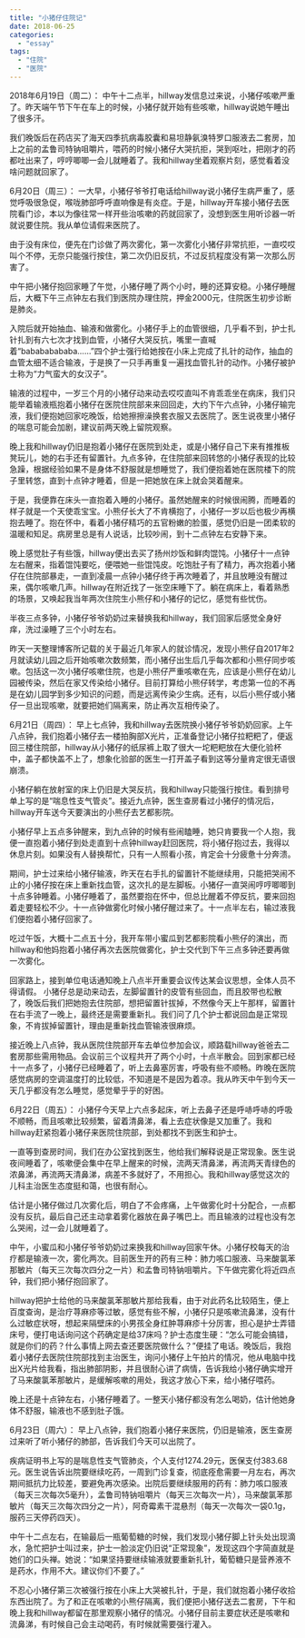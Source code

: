 ```yaml
---
title: "小猪仔住院记"
date: 2018-06-25
categories: 
  - "essay"
tags: 
  - "住院"
  - "医院"
---
```


2018年6月19日（周二）： 中午十二点半，hillway发信息过来说，小猪仔咳嗽严重了。昨天端午节下午在车上的时候，小猪仔就开始有些咳嗽，hillway说她午睡出了很多汗。

我们晚饭后在药店买了海天四季抗病毒胶囊和易坦静氨溴特罗口服液去二套房，加上之前的孟鲁司特钠咀嚼片，喂药的时候小猪仔大哭抗拒，哭到呕吐，把刚才的药都吐出来了，哼哼唧唧一会儿就睡着了。我和hillway坐着观察片刻，感觉看着没啥问题就回家了。

6月20日（周三）： 一大早，小猪仔爷爷打电话给hillway说小猪仔生病严重了，感觉呼吸很急促，喉咙肺部呼呼直响像是有炎症。于是，hillway开车接小猪仔去医院看门诊，本以为像往常一样开些治咳嗽的药就回家了，没想到医生用听诊器一听就说要住院。我从单位请假来医院了。

由于没有床位，便先在门诊做了两次雾化，第一次雾化小猪仔非常抗拒，一直哎哎叫个不停，无奈只能强行按住，第二次仍旧反抗，不过反抗程度没有第一次那么厉害了。

中午把小猪仔抱回家睡了午觉，小猪仔睡了两个小时，睡的还算安稳。小猪仔睡醒后，大概下午三点钟左右我们到医院办理住院，押金2000元，住院医生初步诊断是肺炎。

入院后就开始抽血、输液和做雾化。小猪仔手上的血管很细，几乎看不到，护士扎针扎到有六七次才找到血管，小猪仔大哭反抗，嘴里一直喊着“babababababa……”四个护士强行给她按在小床上完成了扎针的动作，抽血的血管太细不适合输液，于是换了一只手再重复一遍找血管扎针的动作。小猪仔被护士称为“力气蛮大的女汉子”。

输液的过程中，一岁三个月的小猪仔动来动去哎哎直叫不肯乖乖坐在病床，我们只能举着输液瓶抱着小猪仔在医院住院部来来回回走，大约下午六点钟，小猪仔输完液，我们便抱她回家吃晚饭，给她擦擦澡换套衣服又去医院了。医生说夜里小猪仔的喘息可能会加剧，建议前两天晚上留院观察。

晚上我和hillway仍旧是抱着小猪仔在医院到处走，或是小猪仔自己下来有推推板凳玩儿，她的右手还有留置针。九点多钟，在住院部来回转悠的小猪仔表现的比较急躁，根据经验如果不是身体不舒服就是想睡觉了，我们便抱着她在医院楼下的院子里转悠，直到十点钟才睡着，但是一把她放在床上就会哭着醒来。

于是，我便靠在床头一直抱着入睡的小猪仔。虽然她醒来的时候很闹腾，而睡着的样子就是一个天使乖宝宝。小熊仔长大了不肯横抱了，小猪仔一岁以后也极少再横抱去睡了。抱在怀中，看着小猪仔精巧的五官粉嫩的脸蛋，感觉仍旧是一团柔软的温暖和知足。病房里总是有人说话，比较吵闹，到十二点钟左右安静下来。

晚上感觉肚子有些饿，hillway便出去买了扬州炒饭和鲜肉馄饨。小猪仔十一点钟左右醒来，指着馄饨要吃，便喂她一些馄饨皮。吃饱肚子有了精力，再次抱着小猪仔在住院部暴走，一直到凌晨一点钟小猪仔终于再次睡着了，并且放睡没有醒过来，偶尔咳嗽几声。hillway在附近找了一张空床睡下了。躺在病床上，看着熟悉的场景，又唤起我当年两次住院生小熊仔和小猪仔的记忆，感觉有些忧伤。

半夜三点多钟，小猪仔爷爷奶奶过来替换我和hillway，我们回家后感觉全身好痒，洗过澡睡了三个小时左右。

昨天一天整理博客所记载的关于最近几年家人的就诊情况，发现小熊仔自2017年2月就读幼儿园之后开始咳嗽次数频繁，而小猪仔出生后几乎每次都和小熊仔同步咳嗽。包括这一次小猪仔咳嗽住院，也是小熊仔严重咳嗽在先，应该是小熊仔在幼儿园被传染，然后在家又传染给小猪仔。目前打算给小熊仔转学，考虑第一位的不再是在幼儿园学到多少知识的问题，而是远离传染少生病。还有，以后小熊仔或小猪仔一旦出现咳嗽，就要把她们隔离来，防止再次互相传染了。

6月21日（周四）： 早上七点钟，我和hillway去医院换小猪仔爷爷奶奶回家。上午八点钟，我们抱着小猪仔去一楼拍胸部X光片，正准备登记小猪仔拉粑粑了，便返回三楼住院部，hillway从小猪仔的纸尿裤上取了很大一坨粑粑放在大便化验杯中，盖子都快盖不上了，想象化验部的医生一打开盖子看到这等分量肯定很无语很崩溃。

小猪仔躺在放射室的床上仍旧是大哭反抗，我和hillway只能强行按住。看到排号单上写的是“喘息性支气管炎”。接近九点钟，医生查房看过小猪仔的情况后，hillway开车送今天要演出的小熊仔去艺都影院。

小猪仔早上五点多钟醒来，到九点钟的时候有些闹瞌睡，她只肯要我一个人抱，我便一直抱着小猪仔到处走直到十点钟hillway赶回医院，将小猪仔抱过去，我得以休息片刻。如果没有人替换帮忙，只有一人照看小孩，肯定会十分疲惫十分奔溃。

期间，护士过来给小猪仔输液，昨天在右手扎的留置针不能继续用，只能把哭闹不止的小猪仔按在床上重新找血管，这次扎的是左脚板。小猪仔一直哭闹哼哼唧唧到十点多钟睡着。小猪仔睡着了，虽然要抱在怀中，但总比醒着不停反抗，要来回抱着走要轻松不少。十一点钟做雾化时候小猪仔醒过来了。十一点半左右，输过液我们便抱着小猪仔回家了。

吃过午饭，大概十二点五十分，我开车带小蜜瓜到艺都影院看小熊仔的演出，而hillway和他妈抱着小猪仔再次去医院做雾化，护士交代到下午三点多钟还要再做一次雾化。

回家路上，接到单位电话通知晚上八点半开重要会议传达某会议思想，全体人员不得请假。 小猪仔总是动来动去，左脚留置针的皮管有些回血，而且胶带也松散了，晚饭后我们把她抱去住院部，想把留置针拔掉，不然像今天上午那样，留置针在右手流了一晚上，最终还是需要重新扎。我们问了几个护士都说回血是正常现象，不肯拔掉留置针，理由是重新找血管输液很麻烦。

接近晚上八点钟，我从医院住院部开车去单位参加会议，顺路载hillway爸爸去二套房那些需用物品。会议前三个议程共开了两个小时，十点半散会。回到家都已经十一点多了，小猪仔已经睡着了，听上去鼻塞厉害，呼吸有些不顺畅。昨晚在医院感觉病房的空调温度打的比较低，不知道是不是因为着凉。我从昨天中午到今天一天几乎都没有怎么睡觉，感觉晕乎乎的好困。

6月22日（周五）： 小猪仔今天早上六点多起床，听上去鼻子还是呼哧呼哧的呼吸不顺畅，而且咳嗽比较频繁，留着清鼻涕，看上去症状像是又加重了。我和hillway赶紧抱着小猪仔来医院住院部，到处都找不到医生和护士。

一直等到查房时间，我们在办公室找到医生，他给我们解释说是正常现象。医生说夜间睡着了，咳嗽便会集中在早上醒来的时候，流两天清鼻涕，再流两天青绿色的浓鼻涕，再流两天清鼻涕，病差不多就好了，不用担心。我和hillway感觉这次的儿科主治医生态度挺和蔼，也很有耐心。

估计是小猪仔做过几次雾化后，明白了不会疼痛，上午做雾化时十分配合，一点都没有反抗，最后自己还主动拿着雾化器放在鼻子嘴巴上。而且输液的过程也没有怎么哭闹，过一会儿就睡着了。

中午，小蜜瓜和小猪仔爷爷奶奶过来换我和hillway回家午休。小猪仔校每天的治疗都是输液一次，雾化两次。目前医生开的药有三种：肺力咳口服液、马来酸氯苯那敏片（每天三次每次四分之一片）和孟鲁司特钠咀嚼片。下午做完雾化将近四点钟，我们把小猪仔抱回家了。

hillway把护士给他的马来酸氯苯那敏片那给我看，由于对此药名比较陌生，便上百度查询，是治疗荨麻疹等过敏，感觉有些不解，小猪仔只是咳嗽流鼻涕，没有什么过敏症状呀，想起来隔壁床的小男孩全身红肿荨麻疹十分厉害，担心是护士弄错床号，便打电话询问这个药确定是给37床吗？护士态度生硬：“怎么可能会搞错，就是你们的药？什么事情上网去查还要医院做什么？”便挂了电话。晚饭后，我抱着小猪仔去医院住院部找到主治医生，询问小猪仔上午拍片的情况，他从电脑中找出X光片给我看，指出肺部阴影，并且很耐心讲了病情，告诉我给小猪仔确实增开了马来酸氯苯那敏片，是缓解咳嗽的用处，我这才放心下来，给小猪仔喂药。

晚上还是十点钟左右，小猪仔睡着了。一整天小猪仔都没有怎么喝奶，估计他她身体不舒服，输液也不感到肚子饿。

6月23日（周六）： 早上八点钟，我们抱着小猪仔来医院，仍旧是输液，医生查房过来听了听小猪仔的肺部，告诉我们今天可以出院了。

疾病证明书上写的是喘息性支气管肺炎，个人支付1274.29元，医保支付383.68元。医生说告诉出院要继续吃药，一周到门诊复查，彻底痊愈需要一月左右，再次期间抵抗力比较差，要避免再次感染。出院后要继续服用的药有：肺力咳口服液（每天三次每次5毫升），孟鲁司特钠咀嚼片（每天三次每次一片），马来酸氯苯那敏片（每天三次每次四分之一片），阿奇霉素干混悬剂（每天一次每次一袋0.1g，服药三天停药四天）。

中午十二点左右，在输最后一瓶葡萄糖的时候，我们发现小猪仔脚上针头处出现滴水，急忙把护士叫过来，护士一脸淡定仍旧说“正常现象”，发现这四个字简直就是她们的口头禅。她说：“如果坚持要继续输液就要重新扎针，葡萄糖只是营养液不是药水，作用不大。建议你们不要了。”

不忍心小猪仔第三次被强行按在小床上大哭被扎针，于是，我们就抱着小猪仔收拾东西出院了。为了和正在咳嗽的小熊仔隔离，我们便把小猪仔送去二套房，下午和晚上我和hillway都留在那里观察小猪仔的情况。小猪仔目前主要症状还是咳嗽和流鼻涕，有时候自己会主动喝药，有时候就需要强行灌入。
